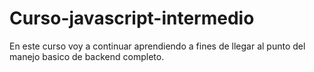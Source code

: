 # Curso-javascript-intermedio

En este curso voy a continuar aprendiendo a fines de llegar al punto del manejo basico de backend completo.